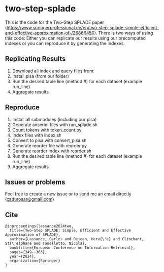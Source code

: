 # two-step-splade

This is the code for the Two-Step SPLADE paper (https://www.springerprofessional.de/en/two-step-splade-simple-efficient-and-effective-approximation-of-/26866450). There is two ways of using this code: Either you can replicate our results using our precomputed indexes or you can reproduce it by generating the indexes.

## Replicating Results

1. Download all index and query files from: 
2. Install pisa (from our folder)
3. Run the desired table line (method #) for each dataset (example run_line)
4. Aggregate results

## Reproduce

1. Install all submodules (including our pisa)
2. Generate anserini files with run_splade.sh
3. Count tokens with token_count.py
4. Index files with index.sh
5. Convert to pisa with convert_pisa.sh
6. Generate reorder file with reorder.py
7. Generate reorder index with reorder.sh
8. Run the desired table line (method #) for each dataset (example run_line)
9. Aggregate results

## Issues or problems

Feel free to create a new issue or to send me an email directly (cadurosar@gmail.com)

## Cite

```
@inproceedings{lassance2024two,
  title={Two-Step SPLADE: Simple, Efficient and Effective Approximation of SPLADE},
  author={Lassance, Carlos and Dejean, Herv{\'e} and Clinchant, St{\'e}phane and Tonellotto, Nicola},
  booktitle={European Conference on Information Retrieval},
  pages={349--363},
  year={2024},
  organization={Springer}
}
```
